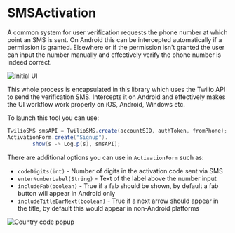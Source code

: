 # SMSActivation

A common system for user verification requests the phone number at which point an SMS is sent. On Android this can be intercepted automatically if a permission is granted. Elsewhere or if the permission isn't granted the user can input the number manually and effectively verify the phone number is indeed correct.

![Initial UI](https://www.codenameone.com/img/blog/sms-activation-signup.png)

This whole process is encapsulated in this library which uses the Twilio API to send the verification SMS. Intercepts it on Android and effectively makes the UI workflow work properly on iOS, Android, Windows etc.

To launch this tool you can use:

````java
TwilioSMS smsAPI = TwilioSMS.create(accountSID, authToken, fromPhone);
ActivationForm.create("Signup").
        show(s -> Log.p(s), smsAPI);
````

There are additional options you can use in `ActivationForm` such as:

- `codeDigits(int)` - Number of digits in the activation code sent via SMS
- `enterNumberLabel(String)` - Text of the label above the number input
- `includeFab(boolean)` - True if a fab should be shown, by default a fab button will appear in Android only
- `includeTitleBarNext(boolean)` - True if a next arrow should appear in the title, by default this would appear in non-Android platforms

![Country code popup](https://www.codenameone.com/img/blog/sms-activation-flags.png)

